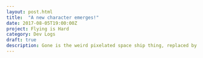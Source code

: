```yaml
---
layout: post.html
title:  "A new character emerges!"
date: 2017-08-05T19:00:00Z
project: Flying is Hard
category: Dev Logs
draft: true
description: Gone is the weird pixelated space ship thing, replaced by a radical spaceboarder.
---
```


